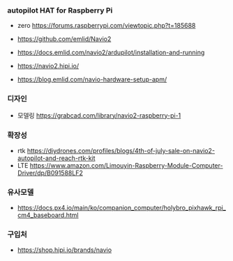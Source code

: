 

### autopilot HAT for Raspberry Pi


- zero  https://forums.raspberrypi.com/viewtopic.php?t=185688


- https://github.com/emlid/Navio2

- https://docs.emlid.com/navio2/ardupilot/installation-and-running

- https://navio2.hipi.io/


- https://blog.emlid.com/navio-hardware-setup-apm/



### 디자인

-  모델링 https://grabcad.com/library/navio2-raspberry-pi-1


### 확장성

- rtk  https://diydrones.com/profiles/blogs/4th-of-july-sale-on-navio2-autopilot-and-reach-rtk-kit
-  LTE https://www.amazon.com/Limouyin-Raspberry-Module-Computer-Driver/dp/B091588LF2 



### 유사모델


-   https://docs.px4.io/main/ko/companion_computer/holybro_pixhawk_rpi_cm4_baseboard.html




### 구입처

- https://shop.hipi.io/brands/navio




